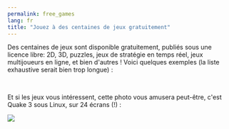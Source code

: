 ```yaml
---
permalink: free_games
lang: fr
title: "Jouez à des centaines de jeux gratuitement"
---
```


Des centaines de jeux sont disponible gratuitement, publiés sous une licence libre: 2D, 3D, puzzles, jeux de stratégie en temps réel, jeux multijoueurs en ligne, et bien d'autres 
! Voici quelques exemples (la liste exhaustive serait bien trop longue) :

<div id="items">



<br class="clearboth" />


Et si les jeux vous intéressent, cette photo vous amusera peut-être, c'est Quake 3 sous Linux, sur 24 écrans (!) :

<a href="/img/quake_24_screens.jpg"><img src="/img/quake_24_screens_thumbnail.jpg" /></a>




